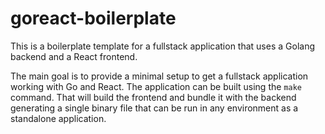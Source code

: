 # goreact-boilerplate

This is a boilerplate template for a fullstack application that uses a Golang backend and a React frontend.

The main goal is to provide a minimal setup to get a fullstack application working with Go and React. The application can be built using the `make` command. That will build the frontend and bundle it with the backend generating a single binary file that can be run in any environment as a standalone application.